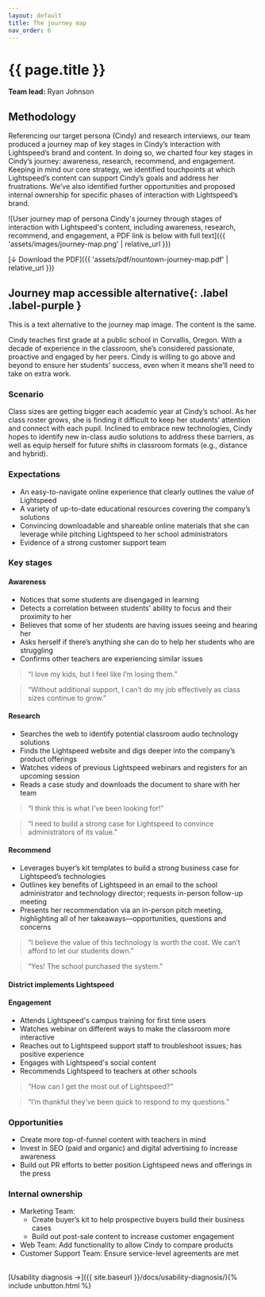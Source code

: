 ```yaml
---
layout: default
title: The journey map
nav_order: 6
---
```


# {{ page.title }}

**Team lead:** Ryan Johnson

## Methodology
Referencing our target persona (Cindy) and research interviews, our team produced a journey map of key stages in Cindy’s interaction with Lightspeed’s brand and content. In doing so, we charted four key stages in Cindy’s journey: awareness, research, recommend, and engagement. Keeping in mind our core strategy, we identified touchpoints at which Lightspeed’s content can support Cindy’s goals and address her frustrations. We’ve also identified further opportunities and proposed internal ownership for specific phases of interaction with Lightspeed’s brand.

![User journey map of persona Cindy's journey through stages of interaction with Lightspeed's content, including awareness, research, recommend, and engagement, a PDF link is below with full text]({{ 'assets/images/journey-map.png' | relative_url }})

[↓ Download the PDF]({{ 'assets/pdf/nountown-journey-map.pdf' | relative_url }})

## Journey map **accessible alternative**{: .label .label-purple } 

This is a text alternative to the journey map image. The content is the same.

Cindy teaches first grade at a public school in Corvallis, Oregon. With a decade of experience in the classroom, she’s considered passionate, proactive and engaged by her peers. Cindy is willing to go above and beyond to ensure her students’ success, even when it means she’ll need to take on extra work.

### Scenario 
Class sizes are getting bigger each academic year at Cindy’s school. As her class roster grows, she is finding it difficult to keep her students’ attention and connect with each pupil. Inclined to embrace new technologies, Cindy hopes to identify new in-class audio solutions to address these barriers, as well as equip herself for future shifts in classroom formats (e.g., distance and hybrid).

### Expectations
- An easy-to-navigate online experience that clearly outlines the value of Lightspeed
- A variety of up-to-date educational resources covering the company’s solutions
- Convincing downloadable and shareable online materials that she can leverage while pitching Lightspeed to her school administrators
- Evidence of a strong customer support team

### Key stages
#### Awareness
- Notices that some students are disengaged in learning
- Detects a correlation between students’ ability to focus and their proximity to her
- Believes that some of her students are having issues seeing and hearing her
- Asks herself if there’s anything she can do to help her students who are struggling
- Confirms other teachers are experiencing similar issues

> “I love my kids, but I feel like I’m losing them.”

> “Without additional support, I can’t do my job effectively as class sizes continue to grow.”

#### Research
- Searches the web to identify potential classroom audio technology solutions
- Finds the Lightspeed website and digs deeper into the company’s product offerings
- Watches videos of previous Lightspeed webinars and registers for an upcoming session
- Reads a case study and downloads the document to share with her team

> “I think this is what I’ve been looking for!”

> “I need to build a strong case for Lightspeed to convince administrators of its value.”

#### Recommend
- Leverages buyer’s kit templates to build a strong business case for Lightspeed’s technologies
- Outlines key benefits of Lightspeed in an email to the school administrator and technology director; requests in-person follow-up meeting
- Presents her recommendation via an in-person pitch meeting, highlighting all of her takeaways—opportunities, questions and concerns

> “I believe the value of this technology is worth the cost. We can’t afford to let our students down.”

> “Yes! The school purchased the system.”

#### District implements Lightspeed

#### Engagement
- Attends Lightspeed's campus training for first time users
- Watches webinar on different ways to make the classroom more interactive
- Reaches out to Lightspeed support staff to troubleshoot issues; has positive experience
- Engages with Lightspeed's social content
- Recommends Lightspeed to teachers at other schools

> “How can I get the most out of Lightspeed?”

> “I’m thankful they’ve been quick to respond to my questions.”

### Opportunities
- Create more top-of-funnel content with teachers in mind
- Invest in SEO (paid and organic) and digital advertising to increase awareness
- Build out PR efforts to better position Lightspeed news and offerings in the press

### Internal ownership
- Marketing Team:
  - Create buyer’s kit to help prospective buyers build their business cases
  - Build out post-sale content to increase customer engagement
- Web Team: Add functionality to allow Cindy to compare products
- Customer Support Team: Ensure service-level agreements are met


<br>
[Usability diagnosis →]({{ site.baseurl }}/docs/usability-diagnosis/){% include unbutton.html %}